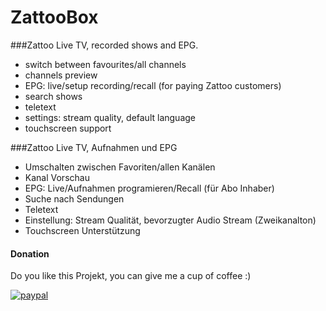 # ZattooBox
###Zattoo Live TV, recorded shows and EPG.
- switch between favourites/all channels
- channels preview
- EPG: live/setup recording/recall (for paying Zattoo customers)
- search shows
- teletext
- settings: stream quality, default language
- touchscreen support

###Zattoo Live TV, Aufnahmen und EPG
- Umschalten zwischen Favoriten/allen Kanälen
- Kanal Vorschau
- EPG: Live/Aufnahmen programieren/Recall (für Abo Inhaber)
- Suche nach Sendungen
- Teletext
- Einstellung: Stream Qualität, bevorzugter Audio Stream (Zweikanalton)
- Touchscreen Unterstützung


#### Donation
Do you like this Projekt,  you can give me a cup of coffee :) 

[![paypal](https://www.paypalobjects.com/en_US/i/btn/btn_donateCC_LG.gif)](https://www.paypal.com/cgi-bin/webscr?cmd=_s-xclick&hosted_button_id=HB8VV6GLHTR5N)

